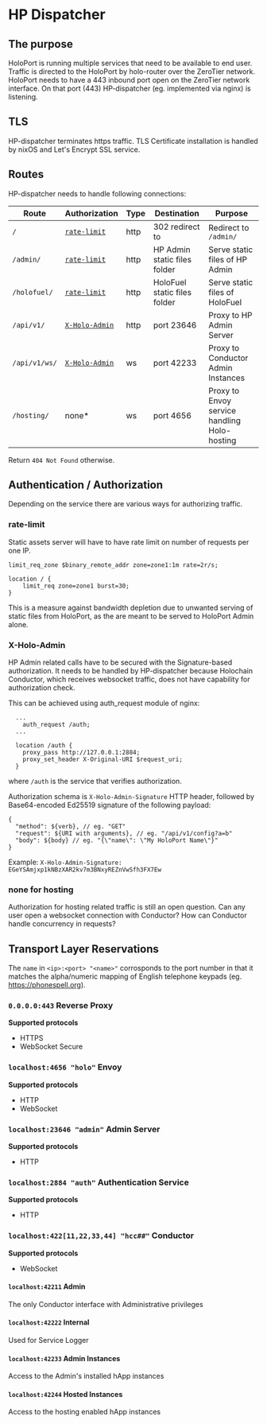 # HP Dispatcher

## The purpose

HoloPort is running multiple services that need to be available to end user. Traffic is directed to the HoloPort by holo-router over the ZeroTier network. HoloPort needs to have a 443 inbound port open on the ZeroTier network interface. On that port (443) HP-dispatcher (eg. implemented via nginx) is listening.

## TLS

HP-dispatcher terminates https traffic. TLS Certificate installation is handled by nixOS and Let's Encrypt SSL service.

## Routes

HP-dispatcher needs to handle following connections:

| Route         | Authorization                   | Type | Destination                  | Purpose                                      |
| -----         | -------------                   | ---- | -----------                  | -------                                      |
| `/`           | [`rate-limit`](#rate-limit)     | http | 302 redirect to              | Redirect to `/admin/`                        |
| `/admin/`     | [`rate-limit`](#rate-limit)     | http | HP Admin static files folder | Serve static files of HP Admin               |
| `/holofuel/`  | [`rate-limit`](#rate-limit)     | http | HoloFuel static files folder | Serve static files of HoloFuel               |
| `/api/v1/`    | [`X-Holo-Admin`](#X-Holo-Admin) | http | port 23646                   | Proxy to HP Admin Server                     |
| `/api/v1/ws/` | [`X-Holo-Admin`](#X-Holo-Admin) | ws   | port 42233                   | Proxy to Conductor Admin Instances           |
| `/hosting/`   | none*                           | ws   | port 4656                    | Proxy to Envoy service handling Holo-hosting |

Return `404 Not Found` otherwise.

## Authentication / Authorization

Depending on the service there are various ways for authorizing traffic.

### rate-limit

Static assets server will have to have rate limit on number of requests per one IP.
```
limit_req_zone $binary_remote_addr zone=zone1:1m rate=2r/s;

location / {
    limit_req zone=zone1 burst=30;
}
```
This is a measure against bandwidth depletion due to unwanted serving of static files from HoloPort, as the are meant to be served to HoloPort Admin alone.

### X-Holo-Admin
HP Admin related calls have to be secured with the Signature-based authorization. It needs to be handled by HP-dispatcher because Holochain Conductor, which receives websocket traffic, does not have capability for authorization check.

This can be achieved using auth_request module of nginx:
```
  ...
    auth_request /auth;
  ...

  location /auth {
    proxy_pass http://127.0.0.1:2884;
    proxy_set_header X-Original-URI $request_uri;
  }
```
where `/auth` is the service that verifies authorization.

Authorization schema is `X-Holo-Admin-Signature` HTTP header, followed by Base64-encoded Ed25519 signature of the following payload:
```
{
  "method": ${verb}, // eg. "GET"
  "request": ${URI with arguments}, // eg. "/api/v1/config?a=b"
  "body": ${body} // eg. "{\"name\": \"My HoloPort Name\"}"
}
```

Example: `X-Holo-Admin-Signature: EGeYSAmjxp1kNBzXAR2kv7m3BNxyREZnVwSfh3FX7Ew`

### none for hosting

Authorization for hosting related traffic is still an open question. Can any user open a websocket connection with Conductor? How can Conductor handle concurrency in requests?

## Transport Layer Reservations

The `name` in `<ip>:<port> "<name>"` corrosponds to the port number in that it matches the alpha/numeric mapping
of English telephone keypads (eg. https://phonespell.org).

### `0.0.0.0:443` Reverse Proxy

**Supported protocols**
- HTTPS
- WebSocket Secure

### `localhost:4656 "holo"` Envoy

**Supported protocols**
- HTTP
- WebSocket

### `localhost:23646 "admin"` Admin Server

**Supported protocols**
- HTTP

### `localhost:2884 "auth"` Authentication Service

**Supported protocols**
- HTTP

### `localhost:422[11,22,33,44] "hcc##"` Conductor

**Supported protocols**
- WebSocket

#### `localhost:42211` Admin
The only Conductor interface with Administrative privileges

#### `localhost:42222` Internal
Used for Service Logger

#### `localhost:42233` Admin Instances
Access to the Admin's installed hApp instances

#### `localhost:42244` Hosted Instances
Access to the hosting enabled hApp instances
